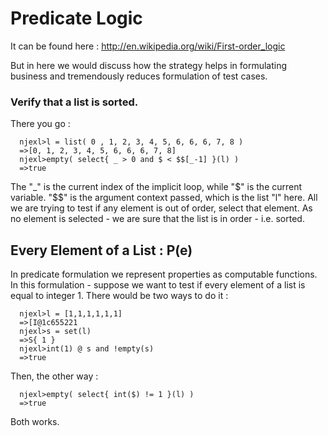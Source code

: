 # Predicate Logic 

It can be found here : http://en.wikipedia.org/wiki/First-order_logic

But in here we would discuss how the strategy helps in formulating business and tremendously reduces formulation of test cases. 

### Verify that a list is sorted.

There you go : 

      njexl>l = list( 0 , 1, 2, 3, 4, 5, 6, 6, 6, 7, 8 )
      =>[0, 1, 2, 3, 4, 5, 6, 6, 6, 7, 8]
      njexl>empty( select{ _ > 0 and $ < $$[_-1] }(l) )
      =>true

The "_" is the current index of the implicit loop, while "$" is the current variable. "$$" is the argument context 
passed, which is the list "l" here.
All we are trying to test if any element is out of order, select that element.
As no element is selected - we are sure that the list is in order - i.e. sorted.

## Every Element of a List  : P(e)

In predicate formulation we represent properties as computable functions.
In this formulation - suppose we want to test if every element of a list is equal to integer 1.
There would be two ways to do it : 


      njexl>l = [1,1,1,1,1,1]    
      =>[I@1c655221
      njexl>s = set(l)              
      =>S{ 1 }
      njexl>int(1) @ s and !empty(s)
      =>true

Then, the other way : 

      njexl>empty( select{ int($) != 1 }(l) )
      =>true

Both works. 



 





